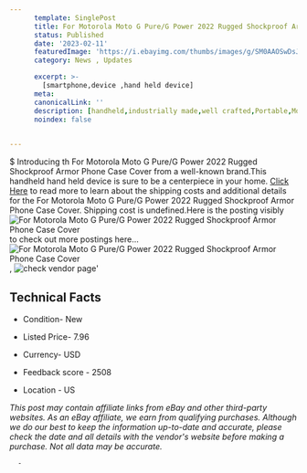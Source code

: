 ```yaml
---
      template: SinglePost
      title: For Motorola Moto G Pure/G Power 2022 Rugged Shockproof Armor Phone Case Cover
      status: Published
      date: '2023-02-11'
      featuredImage: 'https://i.ebayimg.com/thumbs/images/g/SM0AAOSwDsJi2SB2/s-l225.jpg'
      category: News , Updates

      excerpt: >-
        [smartphone,device ,hand held device]
      meta:
      canonicalLink: ''
      description: [handheld,industrially made,well crafted,Portable,Mobile,Compact,Convenient,Lightweight,Maneuverable,Man-portable,Miniature,Carriable,Hand-held,Light,Holdable,Transportable,Mobile device,Pocket-sized,On-the-go,Wireless,Cordless,Compact size,Convenient size, smartphone,device ,hand held device]
      noindex: false
      

---
```

$
      Introducing th For Motorola Moto G Pure/G Power 2022 Rugged Shockproof Armor Phone Case Cover from a well-known brand.This handheld hand held device is sure to be a centerpiece in your home. [Click Here](https://www.ebay.com/itm/284904828234?hash=item4255a6ad4a%3Ag%3ASM0AAOSwDsJi2SB2&mkevt=1&mkcid=1&mkrid=711-53200-19255-0&campid=%253CePNCampaignId%253E&customid=%253CreferenceId%253E&toolid=10049) to read more to learn about the shipping costs and additional details for the For Motorola Moto G Pure/G Power 2022 Rugged Shockproof Armor Phone Case Cover. Shipping cost is undefined.Here is the posting visibly ![For Motorola Moto G Pure/G Power 2022 Rugged Shockproof Armor Phone Case Cover](https://i.ebayimg.com/thumbs/images/g/SM0AAOSwDsJi2SB2/s-l225.jpg) to check out more postings here... ![For Motorola Moto G Pure/G Power 2022 Rugged Shockproof Armor Phone Case Cover](https://i.ebayimg.com/images/g/SM0AAOSwDsJi2SB2/s-l1200.jpg), ![check vendor page](https://origin-galleryplus.ebayimg.com/ws/web/284904828234_2_0_1/225x225.jpg,https://origin-galleryplus.ebayimg.com/ws/web/284904828234_3_0_1/225x225.jpg,https://origin-galleryplus.ebayimg.com/ws/web/284904828234_4_0_1/225x225.jpg,https://origin-galleryplus.ebayimg.com/ws/web/284904828234_5_0_1/225x225.jpg,https://origin-galleryplus.ebayimg.com/ws/web/284904828234_6_0_1/225x225.jpg,https://origin-galleryplus.ebayimg.com/ws/web/284904828234_7_0_1/225x225.jpg,https://origin-galleryplus.ebayimg.com/ws/web/284904828234_8_0_1/225x225.jpg,https://origin-galleryplus.ebayimg.com/ws/web/284904828234_9_0_1/225x225.jpg,https://origin-galleryplus.ebayimg.com/ws/web/284904828234_10_0_1/225x225.jpg,https://origin-galleryplus.ebayimg.com/ws/web/284904828234_11_0_1/225x225.jpg,https://origin-galleryplus.ebayimg.com/ws/web/284904828234_12_0_1/225x225.jpg)'

      

 ## Technical Facts 



     
      

 - Condition- New 


      

 - Listed Price- 7.96 


      

 - Currency- USD 


      

 - Feedback score - 2508 


      

 - Location - US 


      
      

 *_This post may contain affiliate links from eBay and other third-party websites. As an eBay affiliate, we earn from qualifying purchases. Although we do our best to keep the information up-to-date and accurate, please check the date and all details with the vendor's website before making a purchase. Not all data may be accurate._*




      -
